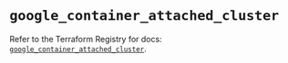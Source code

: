 # `google_container_attached_cluster`

Refer to the Terraform Registry for docs: [`google_container_attached_cluster`](https://registry.terraform.io/providers/hashicorp/google/5.33.0/docs/resources/container_attached_cluster).
